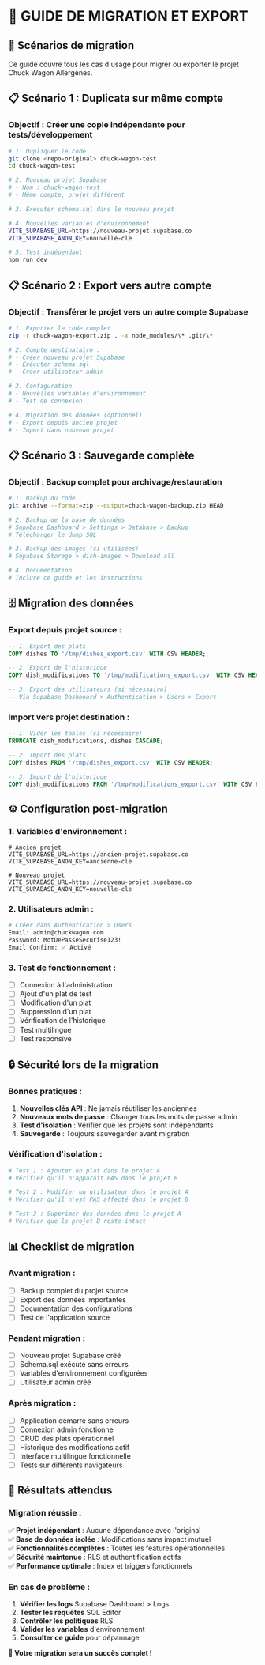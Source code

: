 # 🔄 GUIDE DE MIGRATION ET EXPORT

## 🎯 **Scénarios de migration**

Ce guide couvre tous les cas d'usage pour migrer ou exporter le projet Chuck Wagon Allergènes.

## 📋 **Scénario 1 : Duplicata sur même compte**

### **Objectif** : Créer une copie indépendante pour tests/développement

```bash
# 1. Dupliquer le code
git clone <repo-original> chuck-wagon-test
cd chuck-wagon-test

# 2. Nouveau projet Supabase
# - Nom : chuck-wagon-test
# - Même compte, projet différent

# 3. Exécuter schema.sql dans le nouveau projet

# 4. Nouvelles variables d'environnement
VITE_SUPABASE_URL=https://nouveau-projet.supabase.co
VITE_SUPABASE_ANON_KEY=nouvelle-cle

# 5. Test indépendant
npm run dev
```

## 📋 **Scénario 2 : Export vers autre compte**

### **Objectif** : Transférer le projet vers un autre compte Supabase

```bash
# 1. Exporter le code complet
zip -r chuck-wagon-export.zip . -x node_modules/\* .git/\*

# 2. Compte destinataire :
# - Créer nouveau projet Supabase
# - Exécuter schema.sql
# - Créer utilisateur admin

# 3. Configuration
# - Nouvelles variables d'environnement
# - Test de connexion

# 4. Migration des données (optionnel)
# - Export depuis ancien projet
# - Import dans nouveau projet
```

## 📋 **Scénario 3 : Sauvegarde complète**

### **Objectif** : Backup complet pour archivage/restauration

```bash
# 1. Backup du code
git archive --format=zip --output=chuck-wagon-backup.zip HEAD

# 2. Backup de la base de données
# Supabase Dashboard > Settings > Database > Backup
# Télécharger le dump SQL

# 3. Backup des images (si utilisées)
# Supabase Storage > dish-images > Download all

# 4. Documentation
# Inclure ce guide et les instructions
```

## 🗄️ **Migration des données**

### **Export depuis projet source** :
```sql
-- 1. Export des plats
COPY dishes TO '/tmp/dishes_export.csv' WITH CSV HEADER;

-- 2. Export de l'historique
COPY dish_modifications TO '/tmp/modifications_export.csv' WITH CSV HEADER;

-- 3. Export des utilisateurs (si nécessaire)
-- Via Supabase Dashboard > Authentication > Users > Export
```

### **Import vers projet destination** :
```sql
-- 1. Vider les tables (si nécessaire)
TRUNCATE dish_modifications, dishes CASCADE;

-- 2. Import des plats
COPY dishes FROM '/tmp/dishes_export.csv' WITH CSV HEADER;

-- 3. Import de l'historique
COPY dish_modifications FROM '/tmp/modifications_export.csv' WITH CSV HEADER;
```

## ⚙️ **Configuration post-migration**

### **1. Variables d'environnement** :
```env
# Ancien projet
VITE_SUPABASE_URL=https://ancien-projet.supabase.co
VITE_SUPABASE_ANON_KEY=ancienne-cle

# Nouveau projet
VITE_SUPABASE_URL=https://nouveau-projet.supabase.co
VITE_SUPABASE_ANON_KEY=nouvelle-cle
```

### **2. Utilisateurs admin** :
```bash
# Créer dans Authentication > Users
Email: admin@chuckwagon.com
Password: MotDePasseSecurise123!
Email Confirm: ✅ Activé
```

### **3. Test de fonctionnement** :
- [ ] Connexion à l'administration
- [ ] Ajout d'un plat de test
- [ ] Modification d'un plat
- [ ] Suppression d'un plat
- [ ] Vérification de l'historique
- [ ] Test multilingue
- [ ] Test responsive

## 🔒 **Sécurité lors de la migration**

### **Bonnes pratiques** :
1. **Nouvelles clés API** : Ne jamais réutiliser les anciennes
2. **Nouveaux mots de passe** : Changer tous les mots de passe admin
3. **Test d'isolation** : Vérifier que les projets sont indépendants
4. **Sauvegarde** : Toujours sauvegarder avant migration

### **Vérification d'isolation** :
```bash
# Test 1 : Ajouter un plat dans le projet A
# Vérifier qu'il n'apparaît PAS dans le projet B

# Test 2 : Modifier un utilisateur dans le projet A
# Vérifier qu'il n'est PAS affecté dans le projet B

# Test 3 : Supprimer des données dans le projet A
# Vérifier que le projet B reste intact
```

## 📊 **Checklist de migration**

### **Avant migration** :
- [ ] Backup complet du projet source
- [ ] Export des données importantes
- [ ] Documentation des configurations
- [ ] Test de l'application source

### **Pendant migration** :
- [ ] Nouveau projet Supabase créé
- [ ] Schema.sql exécuté sans erreurs
- [ ] Variables d'environnement configurées
- [ ] Utilisateur admin créé

### **Après migration** :
- [ ] Application démarre sans erreurs
- [ ] Connexion admin fonctionne
- [ ] CRUD des plats opérationnel
- [ ] Historique des modifications actif
- [ ] Interface multilingue fonctionnelle
- [ ] Tests sur différents navigateurs

## 🎯 **Résultats attendus**

### **Migration réussie** :
✅ **Projet indépendant** : Aucune dépendance avec l'original  
✅ **Base de données isolée** : Modifications sans impact mutuel  
✅ **Fonctionnalités complètes** : Toutes les features opérationnelles  
✅ **Sécurité maintenue** : RLS et authentification actifs  
✅ **Performance optimale** : Index et triggers fonctionnels  

### **En cas de problème** :
1. **Vérifier les logs** Supabase Dashboard > Logs
2. **Tester les requêtes** SQL Editor
3. **Contrôler les politiques** RLS
4. **Valider les variables** d'environnement
5. **Consulter ce guide** pour dépannage

**🚀 Votre migration sera un succès complet !**